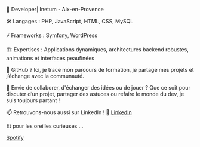 
🚀 Developer| Inetum - Aix-en-Provence

🛠 Langages : PHP, JavaScript, HTML, CSS, MySQL

⚡ Frameworks : Symfony, WordPress

🏗 Expertises : Applications dynamiques, architectures backend robustes, animations et interfaces peaufinées

🔗 GitHub ?
Ici, je trace mon parcours de formation, je partage mes projets et j’échange avec la communauté.

👀 Envie de collaborer, d'échanger des idées ou de jouer ?
Que ce soit pour discuter d’un projet, partager des astuces ou refaire le monde du dev, je suis toujours partant !

📫 Retrouvons-nous aussi sur LinkedIn !
💼 [LinkedIn](https://www.linkedin.com/in/julien-amiel-dev/)

Et pour les oreilles curieuses ... 

[Spotify](https://open.spotify.com/intl-fr/artist/4x2DScjhDMpX83Xhwb1Q9L?si=_JjaM4ocTGuHi5Rm30OB1Q)
